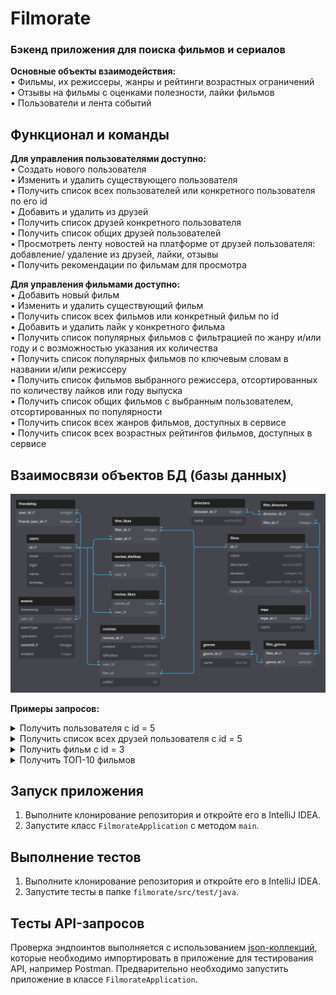# Filmorate
### Бэкенд приложения для поиска фильмов и сериалов

**Основные объекты взаимодействия:**
<br>• Фильмы, их режиссеры, жанры и рейтинги возрастных ограничений
<br>• Отзывы на фильмы с оценками полезности, лайки фильмов
<br>• Пользователи и лента событий 

## Функционал и команды
**Для управления пользователями доступно:**
<br>• Создать нового пользователя
<br>• Изменить и удалить существующего пользователя
<br>• Получить список всех пользователей или конкретного пользователя по его id
<br>• Добавить и удалить из друзей
<br>• Получить список друзей конкретного пользователя
<br>• Получить список общих друзей пользователей
<br>• Просмотреть ленту новостей на платформе от друзей пользователя: добавление/ удаление из друзей, лайки, отзывы
<br>• Получить рекомендации по фильмам для просмотра

**Для управления фильмами доступно:**
<br>• Добавить новый фильм
<br>• Изменить и удалить существующий фильм
<br>• Получить список всех фильмов или конкретный фильм по id
<br>• Добавить и удалить лайк у конкретного фильма
<br>• Получить список популярных фильмов с фильтрацией по жанру и/или году и с возможностью указания их количества
<br>• Получить список популярных фильмов по ключевым словам в названии и/или режиссеру
<br>• Получить список фильмов выбранного режиссера, отсортированных по количеству лайков или году выпуска
<br>• Получить список общих фильмов с выбранным пользователем, отсортированных по популярности
<br>• Получить список всех жанров фильмов, доступных в сервисе
<br>• Получить список всех возрастных рейтингов фильмов, доступных в сервисе


## Взаимосвязи объектов БД (базы данных)

![Java-filmorate project DB](src/main/resources/filmorate_DB.png)

**Примеры запросов:**

<details>
  <summary>Получить пользователя с id = 5</summary>

```roomsql
SELECT *
FROM users
WHERE id = 5;
```

</details>

<details>
  <summary>Получить список всех друзей пользователя с id = 5 </summary>

```roomsql
SELECT *
FROM users
WHERE id IN 
    (SELECT friend_user_id
    FROM friendship
    WHERE user_id = 5);
```

</details>

<details>
  <summary>Получить фильм с id = 3</summary>

```roomsql
SELECT *
FROM films
WHERE film_id = 3;
```

</details>

<details>
  <summary>Получить ТОП-10 фильмов</summary>

```roomsql
SELECT f.name AS topfilms
FROM films AS f
LEFT JOIN film_likes AS lk ON f.id = lk.film_id
GROUP BY topfilms ORDER BY COUNT(lk.user_id) DESC LIMIT 10;
```

</details>

## Запуск приложения
1. Выполните клонирование репозитория и откройте его в IntelliJ IDEA.
2. Запустите класс `FilmorateApplication` с методом `main`.

## Выполнение тестов
1. Выполните клонирование репозитория и откройте его в IntelliJ IDEA.
2. Запустите тесты в папке `filmorate/src/test/java`.

## Тесты API-запросов
Проверка эндпоинтов выполняется с использованием 
[json-коллекций](https://github.com/yandex-praktikum/java-filmorate/blob/add-common-films/postman/sprint.json),
которые необходимо импортировать в приложение для тестирования API, например Postman.
Предварительно необходимо запустить приложение в классе `FilmorateApplication`.

